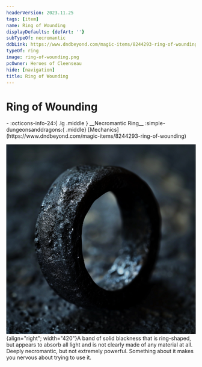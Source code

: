```yaml
---
headerVersion: 2023.11.25
tags: [item]
name: Ring of Wounding
displayDefaults: {defArt: ''}
subTypeOf: necromantic
ddbLink: https://www.dndbeyond.com/magic-items/8244293-ring-of-wounding
typeOf: ring
image: ring-of-wounding.png
pcOwner: Heroes of Cleenseau
hide: [navigation]
title: Ring of Wounding
---
```

# Ring of Wounding
<div class="grid cards ext-narrow-margin ext-one-column" markdown>
- :octicons-info-24:{ .lg .middle } __Necromantic Ring__  
    :simple-dungeonsanddragons:{ .middle} [Mechanics](https://www.dndbeyond.com/magic-items/8244293-ring-of-wounding) 
</div>


![Ring of Wounding](../../../assets/ring-of-wounding.png){align="right"; width="420"}A band of solid blackness that is ring-shaped, but appears to absorb all light and is not clearly made of any material at all. Deeply necromantic, but not extremely powerful. Something about it makes you nervous about trying to use it.